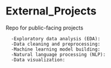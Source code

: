 # External_Projects
Repo for public-facing projects

      -Exploratory data analysis (EDA): 
      -Data cleaning and preprocessing: 
      -Machine learning model building: 
      -Natural language processing (NLP): 
      -Data visualization: 
